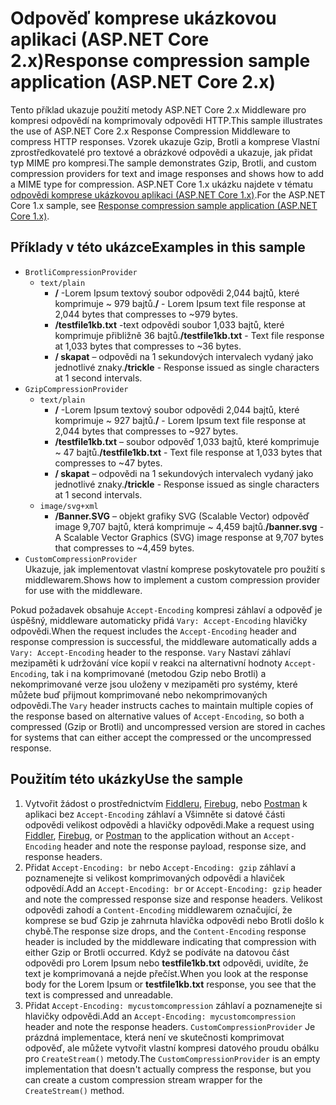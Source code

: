 # <a name="response-compression-sample-application-aspnet-core-2x"></a><span data-ttu-id="6f0d3-101">Odpověď komprese ukázkovou aplikaci (ASP.NET Core 2.x)</span><span class="sxs-lookup"><span data-stu-id="6f0d3-101">Response compression sample application (ASP.NET Core 2.x)</span></span>

<span data-ttu-id="6f0d3-102">Tento příklad ukazuje použití metody ASP.NET Core 2.x Middleware pro kompresi odpovědí na komprimovaly odpovědi HTTP.</span><span class="sxs-lookup"><span data-stu-id="6f0d3-102">This sample illustrates the use of ASP.NET Core 2.x Response Compression Middleware to compress HTTP responses.</span></span> <span data-ttu-id="6f0d3-103">Vzorek ukazuje Gzip, Brotli a komprese Vlastní zprostředkovatelé pro textové a obrázkové odpovědi a ukazuje, jak přidat typ MIME pro kompresi.</span><span class="sxs-lookup"><span data-stu-id="6f0d3-103">The sample demonstrates Gzip, Brotli, and custom compression providers for text and image responses and shows how to add a MIME type for compression.</span></span> <span data-ttu-id="6f0d3-104">ASP.NET Core 1.x ukázku najdete v tématu [odpovědi komprese ukázkovou aplikaci (ASP.NET Core 1.x)](https://github.com/aspnet/AspNetCore.Docs/tree/master/aspnetcore/performance/response-compression/samples/1.x).</span><span class="sxs-lookup"><span data-stu-id="6f0d3-104">For the ASP.NET Core 1.x sample, see [Response compression sample application (ASP.NET Core 1.x)](https://github.com/aspnet/AspNetCore.Docs/tree/master/aspnetcore/performance/response-compression/samples/1.x).</span></span>

## <a name="examples-in-this-sample"></a><span data-ttu-id="6f0d3-105">Příklady v této ukázce</span><span class="sxs-lookup"><span data-stu-id="6f0d3-105">Examples in this sample</span></span>

* `BrotliCompressionProvider`
  * `text/plain`
    * <span data-ttu-id="6f0d3-106">**/** -Lorem Ipsum textový soubor odpovědi 2,044 bajtů, které komprimuje ~ 979 bajtů.</span><span class="sxs-lookup"><span data-stu-id="6f0d3-106">**/** - Lorem Ipsum text file response at 2,044 bytes that compresses to ~979 bytes.</span></span>
    * <span data-ttu-id="6f0d3-107">**/testfile1kb.txt** -text odpovědi soubor 1,033 bajtů, které komprimuje přibližně 36 bajtů.</span><span class="sxs-lookup"><span data-stu-id="6f0d3-107">**/testfile1kb.txt** - Text file response at 1,033 bytes that compresses to ~36 bytes.</span></span>
    * <span data-ttu-id="6f0d3-108">**/ skapat** – odpovědi na 1 sekundových intervalech vydaný jako jednotlivé znaky.</span><span class="sxs-lookup"><span data-stu-id="6f0d3-108">**/trickle** - Response issued as single characters at 1 second intervals.</span></span>
* `GzipCompressionProvider`
  * `text/plain`
    * <span data-ttu-id="6f0d3-109">**/** -Lorem Ipsum textový soubor odpovědi 2,044 bajtů, které komprimuje ~ 927 bajtů.</span><span class="sxs-lookup"><span data-stu-id="6f0d3-109">**/** - Lorem Ipsum text file response at 2,044 bytes that compresses to ~927 bytes.</span></span>
    * <span data-ttu-id="6f0d3-110">**/testfile1kb.txt** – soubor odpověď 1,033 bajtů, které komprimuje ~ 47 bajtů.</span><span class="sxs-lookup"><span data-stu-id="6f0d3-110">**/testfile1kb.txt** - Text file response at 1,033 bytes that compresses to ~47 bytes.</span></span>
    * <span data-ttu-id="6f0d3-111">**/ skapat** – odpovědi na 1 sekundových intervalech vydaný jako jednotlivé znaky.</span><span class="sxs-lookup"><span data-stu-id="6f0d3-111">**/trickle** - Response issued as single characters at 1 second intervals.</span></span>
  * `image/svg+xml`
    * <span data-ttu-id="6f0d3-112">**/Banner.SVG** – objekt grafiky SVG (Scalable Vector) odpověď image 9,707 bajtů, která komprimuje ~ 4,459 bajtů.</span><span class="sxs-lookup"><span data-stu-id="6f0d3-112">**/banner.svg** - A Scalable Vector Graphics (SVG) image response at 9,707 bytes that compresses to ~4,459 bytes.</span></span>
* `CustomCompressionProvider`<br><span data-ttu-id="6f0d3-113">Ukazuje, jak implementovat vlastní komprese poskytovatele pro použití s middlewarem.</span><span class="sxs-lookup"><span data-stu-id="6f0d3-113">Shows how to implement a custom compression provider for use with the middleware.</span></span>

<span data-ttu-id="6f0d3-114">Pokud požadavek obsahuje `Accept-Encoding` kompresi záhlaví a odpověď je úspěšný, middleware automaticky přidá `Vary: Accept-Encoding` hlavičky odpovědi.</span><span class="sxs-lookup"><span data-stu-id="6f0d3-114">When the request includes the `Accept-Encoding` header and response compression is successful, the middleware automatically adds a `Vary: Accept-Encoding` header to the response.</span></span> <span data-ttu-id="6f0d3-115">`Vary` Nastaví záhlaví mezipaměti k udržování více kopií v reakci na alternativní hodnoty `Accept-Encoding`, tak i na komprimované (metodou Gzip nebo Brotli) a nekomprimované verze jsou uloženy v mezipaměti pro systémy, které můžete buď přijmout komprimované nebo nekomprimovaných odpovědi.</span><span class="sxs-lookup"><span data-stu-id="6f0d3-115">The `Vary` header instructs caches to maintain multiple copies of the response based on alternative values of `Accept-Encoding`, so both a compressed (Gzip or Brotli) and uncompressed version are stored in caches for systems that can either accept the compressed or the uncompressed response.</span></span>

## <a name="use-the-sample"></a><span data-ttu-id="6f0d3-116">Použitím této ukázky</span><span class="sxs-lookup"><span data-stu-id="6f0d3-116">Use the sample</span></span>

1. <span data-ttu-id="6f0d3-117">Vytvořit žádost o prostřednictvím [Fiddleru](https://www.telerik.com/fiddler), [Firebug](https://getfirebug.com/), nebo [Postman](https://www.getpostman.com/) k aplikaci bez `Accept-Encoding` záhlaví a Všimněte si datové části odpovědi velikost odpovědi a hlavičky odpovědi.</span><span class="sxs-lookup"><span data-stu-id="6f0d3-117">Make a request using [Fiddler](https://www.telerik.com/fiddler), [Firebug](https://getfirebug.com/), or [Postman](https://www.getpostman.com/) to the application without an `Accept-Encoding` header and note the response payload, response size, and response headers.</span></span>
1. <span data-ttu-id="6f0d3-118">Přidat `Accept-Encoding: br` nebo `Accept-Encoding: gzip` záhlaví a poznamenejte si velikost komprimovaných odpovědi a hlaviček odpovědí.</span><span class="sxs-lookup"><span data-stu-id="6f0d3-118">Add an `Accept-Encoding: br` or `Accept-Encoding: gzip` header and note the compressed response size and response headers.</span></span> <span data-ttu-id="6f0d3-119">Velikost odpovědi zahodí a `Content-Encoding` middlewarem označující, že komprese se buď Gzip je zahrnuta hlavička odpovědi nebo Brotli došlo k chybě.</span><span class="sxs-lookup"><span data-stu-id="6f0d3-119">The response size drops, and the `Content-Encoding` response header is included by the middleware indicating that compression with either Gzip or Brotli occurred.</span></span> <span data-ttu-id="6f0d3-120">Když se podíváte na datovou část odpovědi pro Lorem Ipsum nebo **testfile1kb.txt** odpovědi, uvidíte, že text je komprimovaná a nejde přečíst.</span><span class="sxs-lookup"><span data-stu-id="6f0d3-120">When you look at the response body for the Lorem Ipsum or **testfile1kb.txt** response, you see that the text is compressed and unreadable.</span></span>
1. <span data-ttu-id="6f0d3-121">Přidat `Accept-Encoding: mycustomcompression` záhlaví a poznamenejte si hlavičky odpovědi.</span><span class="sxs-lookup"><span data-stu-id="6f0d3-121">Add an `Accept-Encoding: mycustomcompression` header and note the response headers.</span></span> <span data-ttu-id="6f0d3-122">`CustomCompressionProvider` Je prázdná implementace, která není ve skutečnosti komprimovat odpověď, ale můžete vytvořit vlastní kompresi datového proudu obálku pro `CreateStream()` metody.</span><span class="sxs-lookup"><span data-stu-id="6f0d3-122">The `CustomCompressionProvider` is an empty implementation that doesn't actually compress the response, but you can create a custom compression stream wrapper for the `CreateStream()` method.</span></span>
